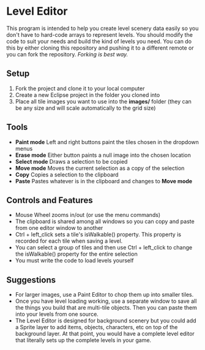 # Level Editor #

This program is intended to help you create level scenery data easily so you don't have to hard-code arrays to represent levels.  You should modify the code to suit your needs and build the kind of levels you need.  You can do this by either cloning this repository and pushing it to a different remote or you can fork the repository.  *Forking is best way.*

## Setup ##

1. Fork the project and clone it to your local computer
2. Create a new Eclipse project in the folder you cloned into
3. Place all tile images you want to use into the **images/** folder (they can be any size and will scale automatically to the grid size)

## Tools ##

* **Paint mode** Left and right buttons paint the tiles chosen in the dropdown menus
* **Erase mode** Either button paints a null image into the chosen location
* **Select mode** Draws a selection to be copied
* **Move mode** Moves the current selection as a copy of the selection
* **Copy** Copies a selection to the clipboard
* **Paste** Pastes whatever is in the clipboard and changes to **Move mode**

## Controls and Features ##
* Mouse Wheel zooms in/out (or use the menu commands)
* The clipboard is shared among all windows so you can copy and paste from one editor window to another
* Ctrl + left_click sets a tile's isWalkable() property.  This property is recorded for each tile when saving a level.
* You can select a group of tiles and then use Ctrl + left_click to change the isWalkable() property for the entire selection
* You must write the code to load levels yourself

## Suggestions ##
* For larger images, use a Paint Editor to chop them up into smaller tiles.
* Once you have level loading working, use a separate window to save all the things you build that are multi-tile objects.  Then you can paste them into your levels from one source.
* The Level Editor  is designed for background scenery but you could add a Sprite layer to add items, objects, characters, etc on top of the background layer.  At that point, you would have a complete level editor that literally sets up the complete levels in your game. 